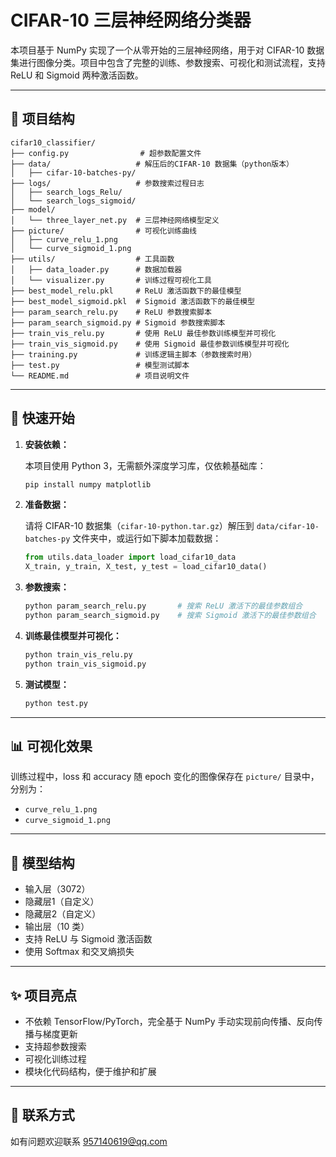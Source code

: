 # CIFAR-10 三层神经网络分类器

本项目基于 NumPy 实现了一个从零开始的三层神经网络，用于对 CIFAR-10 数据集进行图像分类。项目中包含了完整的训练、参数搜索、可视化和测试流程，支持 ReLU 和 Sigmoid 两种激活函数。

---

## 📁 项目结构

```
cifar10_classifier/
├── config.py                # 超参数配置文件
├── data/                   # 解压后的CIFAR-10 数据集（python版本）
│   ├── cifar-10-batches-py/
├── logs/                   # 参数搜索过程日志
│   ├── search_logs_Relu/
│   └── search_logs_sigmoid/
├── model/
│   └── three_layer_net.py  # 三层神经网络模型定义
├── picture/                # 可视化训练曲线
│   ├── curve_relu_1.png
│   └── curve_sigmoid_1.png
├── utils/                  # 工具函数
│   ├── data_loader.py      # 数据加载器
│   └── visualizer.py       # 训练过程可视化工具
├── best_model_relu.pkl     # ReLU 激活函数下的最佳模型
├── best_model_sigmoid.pkl  # Sigmoid 激活函数下的最佳模型
├── param_search_relu.py    # ReLU 参数搜索脚本
├── param_search_sigmoid.py # Sigmoid 参数搜索脚本
├── train_vis_relu.py       # 使用 ReLU 最佳参数训练模型并可视化
├── train_vis_sigmoid.py    # 使用 Sigmoid 最佳参数训练模型并可视化
├── training.py             # 训练逻辑主脚本（参数搜索时用）
├── test.py                 # 模型测试脚本
└── README.md               # 项目说明文件
```

---

## 🚀 快速开始

1. **安装依赖：**

   本项目使用 Python 3，无需额外深度学习库，仅依赖基础库：

   ```bash
   pip install numpy matplotlib
   ```

2. **准备数据：**

   请将 CIFAR-10 数据集（`cifar-10-python.tar.gz`）解压到 `data/cifar-10-batches-py` 文件夹中，或运行如下脚本加载数据：

   ```python
   from utils.data_loader import load_cifar10_data
   X_train, y_train, X_test, y_test = load_cifar10_data()
   ```

3. **参数搜索：**

   ```bash
   python param_search_relu.py       # 搜索 ReLU 激活下的最佳参数组合
   python param_search_sigmoid.py    # 搜索 Sigmoid 激活下的最佳参数组合
   ```

4. **训练最佳模型并可视化：**

   ```bash
   python train_vis_relu.py
   python train_vis_sigmoid.py
   ```

5. **测试模型：**

   ```bash
   python test.py
   ```

---

## 📊 可视化效果

训练过程中，loss 和 accuracy 随 epoch 变化的图像保存在 `picture/` 目录中，分别为：
- `curve_relu_1.png`
- `curve_sigmoid_1.png`

---

## 🧠 模型结构

- 输入层（3072）
- 隐藏层1（自定义）
- 隐藏层2（自定义）
- 输出层（10 类）
- 支持 ReLU 与 Sigmoid 激活函数
- 使用 Softmax 和交叉熵损失

---

## ✨ 项目亮点

- 不依赖 TensorFlow/PyTorch，完全基于 NumPy 手动实现前向传播、反向传播与梯度更新
- 支持超参数搜索
- 可视化训练过程
- 模块化代码结构，便于维护和扩展

---

## 📮 联系方式

如有问题欢迎联系 [957140619@qq.com](mailto:957140619@qq.com)
